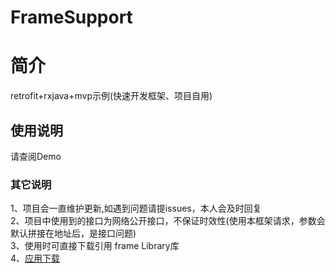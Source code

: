 # FrameSupport  
# 简介  
retrofit+rxjava+mvp示例(快速开发框架、项目自用)  
## 使用说明  
请查阅Demo
### 其它说明  
1、项目会一直维护更新,如遇到问题请提issues，本人会及时回复  
2、项目中使用到的接口为网络公开接口，不保证时效性(使用本框架请求，参数会默认拼接在地址后，是接口问题)  
3、使用时可直接下载引用 frame Library库  
4、[应用下载](https://github.com/OneGreenHand/FrameSupport/blob/master/%E5%AE%89%E8%A3%85%E5%8C%85/app-release_AA000.apk)